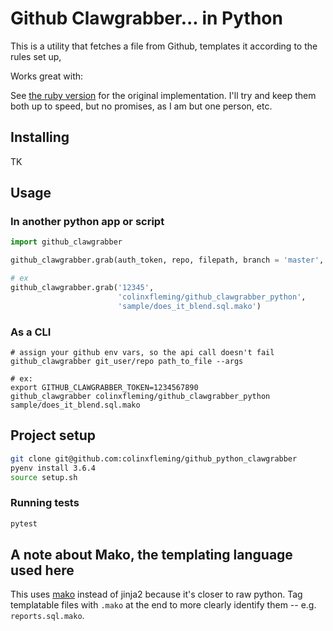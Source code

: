 # Github Clawgrabber... in Python

This is a utility that fetches a file from Github, templates it according to
the rules set up, 

Works great with:

See [the ruby version](https://github.com/colinxfleming/github_clawgrabber_ruby)
for the original implementation. I'll try and keep them both up to speed, but no
promises, as I am but one person, etc.

## Installing

TK

## Usage

### In another python app or script

```python
import github_clawgrabber

github_clawgrabber.grab(auth_token, repo, filepath, branch = 'master', *modules)

# ex
github_clawgrabber.grab('12345',
						'colinxfleming/github_clawgrabber_python',
						'sample/does_it_blend.sql.mako')
```

### As a CLI

```shell
# assign your github env vars, so the api call doesn't fail
github_clawgrabber git_user/repo path_to_file --args

# ex:
export GITHUB_CLAWGRABBER_TOKEN=1234567890
github_clawgrabber colinxfleming/github_clawgrabber_python sample/does_it_blend.sql.mako
```

## Project setup

```sh
git clone git@github.com:colinxfleming/github_python_clawgrabber
pyenv install 3.6.4
source setup.sh
```

### Running tests

```sh
pytest
```

## A note about Mako, the templating language used here

This uses [mako](http://docs.makotemplates.org/) instead of jinja2 because it's
closer to raw python. Tag templatable files with `.mako` at the end to more
clearly identify them -- e.g. `reports.sql.mako`.
